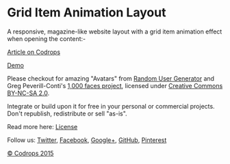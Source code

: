 Grid Item Animation Layout
=========

A responsive, magazine-like website layout with a grid item animation effect when opening the content:-

[Article on Codrops](http://tympanus.net/codrops/?p=23872)

[Demo](http://tympanus.net/Development/AnimatedGridLayout/)

Please checkout for amazing "Avatars" from [Random User Generator](https://randomuser.me/) and Greg Peverill-Conti's [1,000 faces project](http://www.flickr.com/photos/gregpc/), licensed under [Creative Commons BY-NC-SA 2.0](http://creativecommons.org/licenses/by-nc-sa/2.0/deed.en).

Integrate or build upon it for free in your personal or commercial projects. Don't republish, redistribute or sell "as-is". 

Read more here: [License](http://tympanus.net/codrops/licensing/)

Follow us: [Twitter](http://www.twitter.com/codrops), [Facebook](http://www.facebook.com/pages/Codrops/159107397912), [Google+](https://plus.google.com/101095823814290637419), [GitHub](https://github.com/codrops), [Pinterest](http://www.pinterest.com/codrops/)

[© Codrops 2015](http://www.codrops.com)


